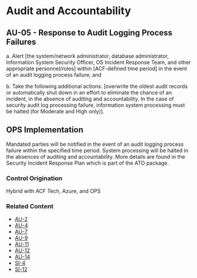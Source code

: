 # Audit and Accountability
## AU-05 - Response to Audit Logging Process Failures

a. Alert [the system/network administrator, database administrator, Information System Security Officer, OS Incident Response Team, and other appropriate personnel/roles] within [ACF-defined time period] in the event of an audit logging process failure; and

b. Take the following additional actions: [overwrite the oldest audit records or automatically shut down in an effort to eliminate the chance of an incident, in the absence of auditing and accountability. In the case of security audit log processing failure, information system processing must be halted (for Moderate and High only)].

## OPS Implementation

Mandated parties will be notified in the event of an audit logging process failure within the specified time period. System processing will be halted in the absences of auditing and accountability. More details are found in the Security Incident Response Plan which is part of the ATO package.

### Control Origination

Hybrid with ACF Tech, Azure, and OPS

### Related Content

* [AU-2](./au-02.md)
* [AU-4](./au-04.md)
* [AU-7](./au-07.md)
* [AU-9](../au/au-09.md)
* [AU-11](../au/au-11.md)
* [AU-12](../au/au-12.md)
* [AU-14](../au/au-14.md)
* [SI-4](../si/si-04.md)
* [SI-12](../si/si-12.md)
